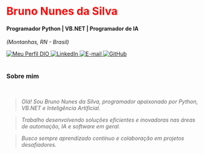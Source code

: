 <img align="center" padding="0" alt="" src="https://media.licdn.com/dms/image/D4D16AQHleJwD7SZAYg/profile-displaybackgroundimage-shrink_350_1400/0/1708634547699?e=1714608000&v=beta&t=UA9hWN_DX404qGZGPHM-UK7sf5sHymVXysBj3SvvR1I">
<br>
<h1> 
  <a href="https://www.linkedin.com/in/bruno-nunes-da-silva-74763b287/" style="color: #f00 !important; text-decoration: none; color: inherit;">
    <span>Bruno Nunes da Silva</span>
  </a>
</h1>

#### Programador Python | VB.NET | Programador de IA  
<i>(Montanhas, RN - Brasil)</i>

<!-- Botões com links -->
<a href="https:www.dio.me/users/brunonunesdasilva134" target="_blank" rel="noopener noreferrer">
  <img alt="Meu Perfil DIO" src="https://img.shields.io/badge/-Meu%20Perfil%20na%20DIO-0077B5?style=for-the-badge&logo=gitbook&logoColor=white" />
</a>
<a href="https://www.linkedin.com/in/bruno-nunes-da-silva-74763b287/" target="_blank" rel="noopener noreferrer">
  <img alt="LinkedIn" src="https://img.shields.io/badge/linkedin-%230077B5.svg?style=for-the-badge&logo=linkedin&logoColor=white" />
</a>
<a href="mailto:seuemail@exemplo.com">
  <img alt="E-mail" src="https://img.shields.io/badge/-Email-0077B5?style=for-the-badge&logo=microsoft-outlook&logoColor=white" />
</a>
<a href="https://github.com/BrunoNunesdaSilva" target="_blank" rel="noopener noreferrer">
  <img alt="GitHub" src="https://img.shields.io/badge/GitHub-0077B5?style=for-the-badge&logo=github&logoColor=white" />
</a>
<br>
<br>

### Sobre mim
<i>
<br>

> Olá! Sou Bruno Nunes da Silva, programador apaixonado por Python, VB.NET e Inteligência Artificial.

> Trabalho desenvolvendo soluções eficientes e inovadoras nas áreas de automação, IA e software em geral.

> Busco sempre aprendizado contínuo e colaboração em projetos desafiadores.
<br>
<br>
</i>

<br>

<img align="center" padding="0" alt="" src="https://media.licdn.com/dms/image/C5616AQEy_2s0SSuEUA/profile-displaybackgroundimage-shrink_350_1400/0/1658235864274?e=1714608000&v=beta&t=jYrHUWyaoJJ--afHNEZQvgMZ2w9tMoNetRLLjFJ_Oho">
